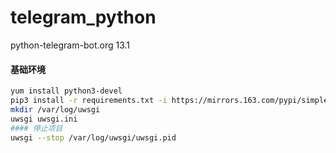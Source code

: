 # telegram_python
python-telegram-bot.org 13.1

#### 基础环境
```bash
yum install python3-devel
pip3 install -r requirements.txt -i https://mirrors.163.com/pypi/simple/
mkdir /var/log/uwsgi
uwsgi uwsgi.ini
#### 停止项目
uwsgi --stop /var/log/uwsgi/uwsgi.pid
```